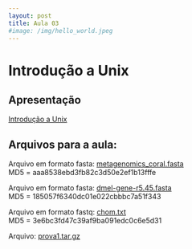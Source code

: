 ```yaml
---
layout: post
title: Aula 03
#image: /img/hello_world.jpeg
---
```

# Introdução a Unix

## Apresentação
[Introdução a Unix]()

## Arquivos para a aula:  

Arquivo em formato fasta: [metagenomics_coral.fasta](/files/metagenomics_coral.fasta)  
MD5 = aaa8538ebd3fb82c3d50e2ef1b13fffe

Arquivo em formato fasta: [dmel-gene-r5.45.fasta](/files/dmel-subset-gene-r5.45.fasta)  
MD5 = 185057f6340dc01e022cbbbc7a51f343

Arquivo em formato fastq: [chom.txt](/files/chom.txt)  
MD5 = 3e6bc3fd47c39af9ba091edc0c6e5d31

Arquivo: [prova1.tar.gz](/files/prova1.tar.gz)  





